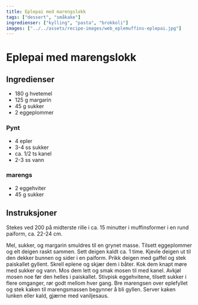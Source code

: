 ```yaml
---
title: Eplepai med marengslokk
tags: ["dessert", "småkake"]
ingredienser: ["kylling", "pasta", "brokkoli"]
images: ["../../assets/recipe-images/web_eplemuffins-eplepai.jpg"]
---
```


# Eplepai med marengslokk

## Ingredienser

- 180 g hvetemel
- 125 g margarin
- 45 g sukker
- 2 eggeplommer

### Pynt

- 4 epler
- 3-4 ss sukker
- ca. 1/2 ts kanel
- 2-3 ss vann

### marengs

- 2 eggehviter
- 45 g sukker

## Instruksjoner

Stekes ved 200 på midterste rille i ca. 15 minutter i muffinsformer i en rund paiform, ca. 22-24 cm.

Mel, sukker, og margarin smuldres til en grynet masse. Tilsett eggeplommer og elt deigen raskt sammen. Sett deigen kaldt ca. 1 time. Kjevle deigen ut til den dekker bunnen og sider i en paiform. Prikk deigen med gaffel og stek paiskallet gyllent. Skrell eplene og skjær dem i båter. Kok dem knapt møre med sukker og vann. Mos dem lett og smak mosen til med kanel. Avkjøl mosen noe før den helles i paiskallet. Stivpisk eggehvitene, tilsett sukker i flere omganger, rør godt mellom hver gang. Bre marengsen over eplefyllet og stek kaken til marengsmassen begynner å bli gyllen. Server kaken lunken eller kald, gjærne med vaniljesaus.
